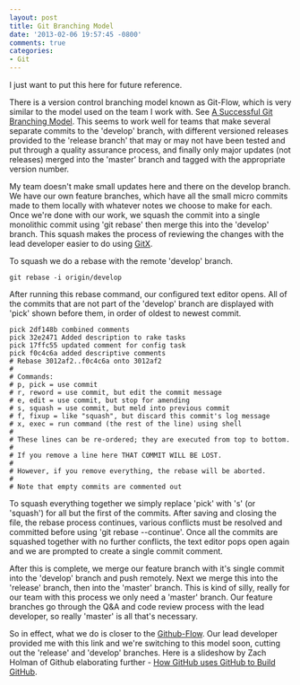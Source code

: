 ```yaml
---
layout: post
title: Git Branching Model
date: '2013-02-06 19:57:45 -0800'
comments: true
categories:
- Git
---
```


I just want to put this here for future reference.

There is a version control branching model known as Git-Flow, which is very
similar to the model used on the team I work with. See
[A Successful Git Branching Model][1]. This seems to work well for teams that
make several separate commits to the 'develop' branch, with different
versioned releases provided to the 'release branch' that may or may not have
been tested and put through a quality assurance process, and finally only
major updates (not releases) merged into the 'master' branch and tagged with
the appropriate version number.
<!--more-->
My team doesn't make small updates here and there on the develop branch. We
have our own feature branches, which have all the small micro commits made to
them locally with whatever notes we choose to make for each. Once we're done
with our work, we squash the commit into a single monolithic commit using 'git
rebase' then merge this into the 'develop' branch. This squash makes the
process of reviewing the changes with the lead developer easier to do using
[GitX][2].

To squash we do a rebase with the remote 'develop' branch.

``` shell
git rebase -i origin/develop
```

After running this rebase command, our configured text editor opens. All of
the commits that are not part of the 'develop' branch are displayed with
'pick' shown before them, in order of oldest to newest commit.

``` shell
pick 2df148b combined comments
pick 32e2471 Added description to rake tasks
pick 17ffc55 updated comment for config task
pick f0c4c6a added descriptive comments
# Rebase 3012af2..f0c4c6a onto 3012af2
#
# Commands:
# p, pick = use commit
# r, reword = use commit, but edit the commit message
# e, edit = use commit, but stop for amending
# s, squash = use commit, but meld into previous commit
# f, fixup = like "squash", but discard this commit's log message
# x, exec = run command (the rest of the line) using shell
#
# These lines can be re-ordered; they are executed from top to bottom.
#
# If you remove a line here THAT COMMIT WILL BE LOST.
#
# However, if you remove everything, the rebase will be aborted.
#
# Note that empty commits are commented out
```

To squash everything together we simply replace 'pick' with 's' (or 'squash')
for all but the first of the commits. After saving and closing the file, the
rebase process continues, various conflicts must be resolved and committed
before using 'git rebase --continue'. Once all the commits are squashed
together with no further conflicts, the text editor pops open again and we are
prompted to create a single commit comment.

After this is complete, we merge our feature branch with it's single commit
into the 'develop' branch and push remotely. Next we merge this into the
'release' branch, then into the 'master' branch. This is kind of silly, really
for our team with this process we only need a 'master' branch. Our feature
branches go through the Q&amp;A and code review process with the lead
developer, so really 'master' is all that's necessary.

So in effect, what we do is closer to the [Github-Flow][3]. Our lead developer
provided me with this link and we're switching to this model soon, cutting out
the 'release' and 'develop' branches. Here is a slideshow by Zach Holman of
Github elaborating further - [How GitHub uses GitHub to Build GitHub][4].

[1]: http://nvie.com/posts/a-successful-git-branching-model/
[2]: http://gitx.frim.nl/
[3]: http://scottchacon.com/2011/08/31/github-flow.html
[4]: http://zachholman.com/talk/how-github-uses-github-to-build-github/
